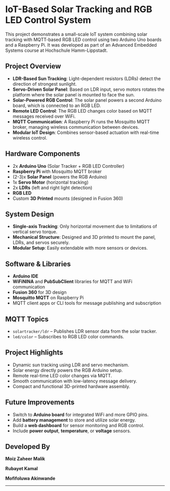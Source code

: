 # IoT-Based Solar Tracking and RGB LED Control System

This project demonstrates a small-scale IoT system combining solar tracking with MQTT-based RGB LED control using two Arduino Uno boards and a Raspberry Pi. It was developed as part of an Advanced Embedded Systems course at Hochschule Hamm-Lippstadt.

##  Project Overview

- **LDR-Based Sun Tracking**: Light-dependent resistors (LDRs) detect the direction of strongest sunlight.
- **Servo-Driven Solar Panel**: Based on LDR input, servo motors rotates the platform where the solar panel is mounted to face the sun.
- **Solar-Powered RGB Control**: The solar panel powers a second Arduino board, which is connected to an RGB LED.
- **Remote LED Control**: The RGB LED changes color based on MQTT messages received over WiFi.
- **MQTT Communication**: A Raspberry Pi runs the Mosquitto MQTT broker, managing wireless communication between devices.
- **Modular IoT Design**: Combines sensor-based actuation with real-time wireless control.

##  Hardware Components

- 2x **Arduino Uno** (Solar Tracker + RGB LED Controller)
- **Raspberry Pi** with Mosquitto MQTT broker
- (2-3)x **Solar Panel** (powers the RGB Arduino)
- 1x **Servo Motor** (horizontal tracking)
- 2x **LDRs** (left and right light detection)
- **RGB LED**
- Custom **3D Printed** mounts (designed in Fusion 360)

##  System Design

- **Single-axis Tracking**: Only horizontal movement due to limitations of vertical servo torque.
- **Mechanical Structure**: Designed and 3D printed to mount the panel, LDRs, and servos securely.
- **Modular Setup**: Easily extendable with more sensors or devices.

##  Software & Libraries

- **Arduino IDE**
- **WiFiNINA** and **PubSubClient** libraries for MQTT and WiFi communication
- **Fusion 360** for 3D design
- **Mosquitto MQTT** on Raspberry Pi
- MQTT client apps or CLI tools for message publishing and subscription

##  MQTT Topics

- `solartracker/ldr` – Publishes LDR sensor data from the solar tracker.
- `led/color` – Subscribes to RGB LED color commands.

##  Project Highlights

- Dynamic sun tracking using LDR and servo mechanism.
- Solar energy directly powers the RGB Arduino setup.
- Remote real-time LED color changes via MQTT.
- Smooth communication with low-latency message delivery.
- Compact and functional 3D-printed hardware assembly.

##  Future Improvements

- Switch to **Arduino board** for integrated WiFi and more GPIO pins.
- Add **battery management** to store and utilize solar energy.
- Build a **web dashboard** for sensor monitoring and RGB control.
- Include **power output**, **temperature**, or **voltage** sensors.

##  Developed By

**Moiz Zaheer Malik** 

**Rubayet Kamal** 

**Mofifoluwa Akinwande** 


---

> 
